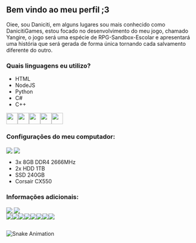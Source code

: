 ## Bem vindo ao meu perfil ;3
Oiee, sou Daniciti, em alguns lugares sou mais conhecido como DanicitiGames, estou focado no desenvolvimento do meu jogo, chamado Yangire, o jogo será uma espécie de RPG-Sandbox-Escolar e apresentará uma história que será gerada de forma única tornando cada salvamento diferente do outro.
### Quais linguagens eu utilizo?
- HTML
- NodeJS
- Python
- C#
- C++

<img height="30" src="https://cdn.jsdelivr.net/gh/devicons/devicon/icons/html5/html5-original.svg"/><img height="30" src="https://cdn.jsdelivr.net/gh/devicons/devicon/icons/nodejs/nodejs-original.svg"/><img height="30" src="https://cdn.jsdelivr.net/gh/devicons/devicon/icons/python/python-plain.svg"/><img height="30" src="https://cdn.jsdelivr.net/gh/devicons/devicon/icons/csharp/csharp-original.svg"/><img height="30" src="https://cdn.jsdelivr.net/gh/devicons/devicon/icons/cplusplus/cplusplus-original.svg"/>
### Configurações do meu computador:
<img align="center" src="https://img.shields.io/badge/NVIDIA-GTX750Ti-76B900?style=for-the-badge&logo=nvidia&logoColor=white"> <img align="center" src="https://img.shields.io/badge/Intel-Core_i5_8th-0071C5?style=for-the-badge&logo=intel&logoColor=white">
- 3x 8GB DDR4 2666MHz
- 2x HDD 1TB
- SSD 240GB
- Corsair CX550 
### Informações adicionais:
<img align="center" src="https://github-readme-stats.vercel.app/api?username=DanicitiGames&show_icons=true&theme=discord_old_blurple&include_all_comits=true&count_private=true&custom_title=Estatísticas:">
<img align="center" src="https://github-readme-stats.vercel.app/api/top-langs/?username=DanicitiGames&custom_title=Linguagens mais usadas:&theme=discord_old_blurple">

<div>
<a href="https://www.twitch.com/DanicitiGames"><img align="center" src="https://img.shields.io/badge/Twitch-9146FF?style=for-the-badge&logo=twitch&logoColor=white"></a><a href="https://discord.gg/S7cXfdfA"><img align="center" src="https://img.shields.io/badge/Discord-7289DA?style=for-the-badge&logo=discord&logoColor=white"></a><a href="https://twitter.com/DanicitiG"><img align="center" src="https://img.shields.io/badge/Twitter-1DA1F2?style=for-the-badge&logo=twitter&logoColor=white"></a><a href="https://www.patreon.com/Daniciti"><img align="center" src="https://img.shields.io/badge/Patreon-F96854?style=for-the-badge&logo=patreon&logoColor=white"></a><a href="https://www.reddit.com/user/Daniciti"><img align="center" src="https://img.shields.io/badge/Reddit-FF4500?style=for-the-badge&logo=reddit&logoColor=whiter"></a><a href="https://www.youtube.com/DanicitiGames"><img align="center" src="https://img.shields.io/badge/YouTube-FF0000?style=for-the-badge&logo=youtube&logoColor=white"></a><a href="https://www.instagram.com/iiamdaniciti/"><img align="center" src="https://img.shields.io/badge/Instagram-E4405F?style=for-the-badge&logo=instagram&logoColor=white"></a><a href="https://www.tiktok.com/@DanicitiGames"><img align="center" src="https://img.shields.io/badge/TikTok-000000?style=for-the-badge&logo=tiktok&logoColor=white"></a>
</div>

## 

![Snake Animation](https://github.com/DanicitiGames/DanicitiGames/blob/output/github-contribution-grid-snake.svg)
